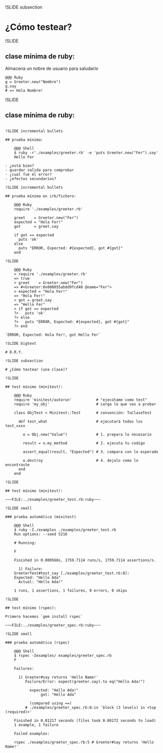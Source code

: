 
!SLIDE subsection

# ¿Cómo testear?

!SLIDE

## clase mínima de ruby:

Almacena un nobre de usuario para saludarlo

    @@@ Ruby
    g = Greeter.new("Nombre")
    g.say
    # => Hola Nombre!

!SLIDE

## clase mínima de ruby:

~~~FILE:../examples/greeter.rb:ruby~~~

!SLIDE incremental bullets

## prueba mínima:

    @@@ Shell
    $ ruby -r'./examples/greeter.rb' -e 'puts Greeter.new("Fer").say'
    Hello Fer

- ¿está bien?
- guardar salida para comprobar
- ¿cual fue el error?
- ¿efectos secundarios?

!SLIDE incremental bullets

## prueba mínima en irb/fichero:

    @@@ Ruby
    require './examples/greeter.rb'

    greet    = Greeter.new("Fer")
    expected = "Hola Fer!"
    got      = greet.say

    if got == expected
      puts 'ok'
    else
      puts "ERROR, Expected: #{expected}, got #{got}"
    end

!SLIDE

    @@@ Ruby
    > require './examples/greeter.rb'
    => true
    > greet    = Greeter.new("Fer")
    => #<Greeter:0x000055abdd9fcd40 @name="Fer">
    > expected = "Hola Fer!"
    => "Hola Fer!"
    > got = greet.say
    => "Hello Fer"
    > if got == expected
    ?>   puts 'ok'
    ?> else
    ?>   puts "ERROR, Expected: #{expected}, got #{got}"
    ?> end

`ERROR, Expected: Hola Fer!, got Hello Fer`

!SLIDE bigtext

# D.R.Y.

!SLIDE subsection

# ¿Cómo testear (una clase)?

!SLIDE

## test mínimo (minitest):

    @@@ Ruby
    require 'minitest/autorun'           # "ejecútame como test"
    require 'my_obj'                     # carga lo que vas a probar

    class ObjTest < Minitest::Test       # convención: TuClaseTest
    
      def test_what                      # ejecutará todos los test_xxxx
    
        o = Obj.new("Value")             # 1. prepara lo necesario
    
        result = o.my_method             # 2. ejecuta tu codigo
    
        assert_equal(result, "Expected") # 3. compara con lo esperado
    
        o.destroy                        # 4. dejalo como lo encontraste
      end
    end

!SLIDE

## test mínimo (minitest):

~~~FILE:../examples/greeter_test.rb:ruby~~~

!SLIDE small

### prueba automática (minitest)

    @@@ Shell
    $ ruby -I./examples ./examples/greeter_test.rb
    Run options: --seed 5216

    # Running:

    F

    Finished in 0.000568s, 1759.7114 runs/s, 1759.7114 assertions/s.

      1) Failure:
    GreeterTest#test_say [./examples/greeter_test.rb:8]:
    Expected: "Hello Ada"
      Actual: "Hello Ada!"

    1 runs, 1 assertions, 1 failures, 0 errors, 0 skips

!SLIDE

## test mínimo (rspec):

Primero hacemos `gem install rspec`

~~~FILE:../examples/greeter_spec.rb:ruby~~~

!SLIDE small

### prueba automática (rspec)

    @@@ Shell
    $ rspec -Iexamples/ examples/greeter_spec.rb
    F

    Failures:

      1) Greeter#say returns 'Hello Name!'
         Failure/Error: expect(greeter.say).to eq("Hello Ada!")
         
           expected: "Hello Ada!"
                got: "Hello Ada"
         
           (compared using ==)
         # ./examples/greeter_spec.rb:8:in `block (3 levels) in <top (required)>'

    Finished in 0.01217 seconds (files took 0.08172 seconds to load)
    1 example, 1 failure

    Failed examples:

    rspec ./examples/greeter_spec.rb:5 # Greeter#say returns 'Hello Name!'

